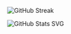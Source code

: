![GitHub Streak](https://github-readme-streak-stats.herokuapp.com/?user=gh0stintheshe11&theme=dark&hide_border=true&mode=weekly&background=00000000&ring=c5003c&fire=c5003c&currStreakLabel=00f0ff&sideLabels=00f0ff&sideNums=c5003c&currStreakNum=c5003c&dates=f8e602&stroke=00f0ff)

![GitHub Stats SVG](https://github-stats-svg.vercel.app/api/github-status?username=gh0stintheshe11)
